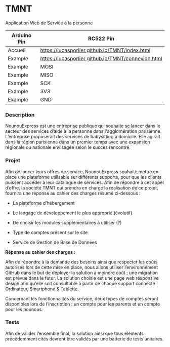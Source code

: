 # TMNT
Application Web de Service à la personne

Arduino Pin | RC522 Pin
------------|--------------
Accueil		| https://lucasporlier.github.io/TMNT/index.html
Example		| https://lucasporlier.github.io/TMNT/connexion.html
Example		| MOSI
Example		| MISO
Example		| SCK
Example		| 3V3
Example		| GND

### Description

NounouExpress est une entreprise publique qui souhaite se lancer dans le secteur des services d’aide à la personne dans l'agglomération parisienne. L’entreprise proposerait des services de babysitting à domicile. Elle agirait dans la région parisienne dans un premier temps avec une expansion régionale ou nationale envisagée selon le succès rencontré.

### Projet

Afin de lancer leurs offres de service, NounouExpress souhaite mettre en place une plateforme utilisable sur différents supports, pour que les clients puissent accéder à leur catalogue de services.
Afin de répondre à cet appel d’offre, la société TMNT qui prendra en charge la réalisation de ce projet, fournira une réponse au cahier des charges résumé ci-dessous :

- La plateforme d’hébergement

- Le langage de développement le plus approprié (évolutif)

- De choisir les modules supplémentaires à utiliser (?)

- Type de comptes présent sur le site

- Service de Gestion de Base de Données

**Réponse au cahier des charges :**

Afin de répondre à la demande des besoins ainsi que respecter les coûts autorisés lors de cette mise en place, nous allons utiliser l’environnement GitHub dans le but de déployer la solution à moindre coût ; une migration est prévue dans le futur. La solution choisie est une page web responsive design afin qu’elle soit consultable à partir de chaque support connecté : Ordinateur, Smartphone & Tablette.

Concernant les fonctionnalités du service, deux types de comptes seront disponibles lors de l’inscription : un compte pour les parents et un compte pour les nounous.

### Tests

Afin de valider l’ensemble final, la solution ainsi que tous éléments précédemment cités devront être validés par une batterie de tests unitaires.

